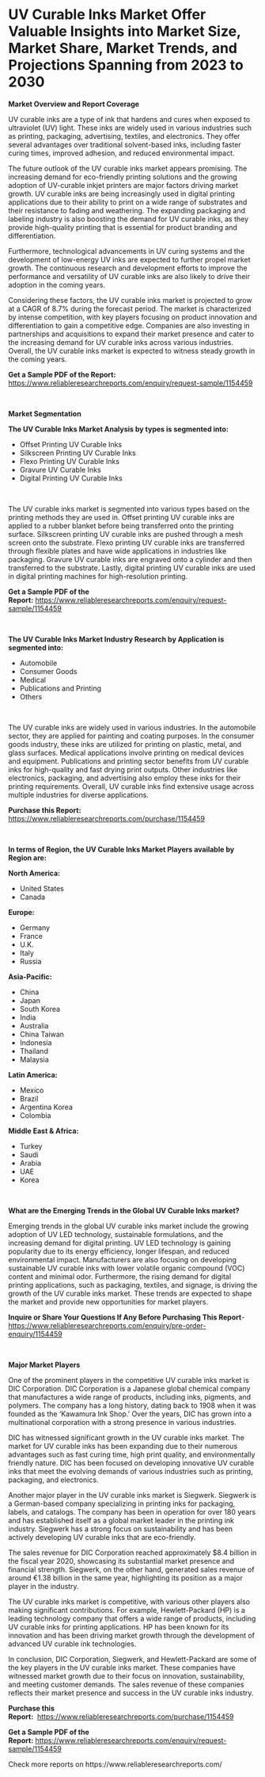 <p><h1>UV Curable Inks Market Offer Valuable Insights into Market Size, Market Share, Market Trends, and Projections Spanning from 2023 to 2030</h1></p><p><strong>Market Overview and Report Coverage</strong></p>
<p><p>UV curable inks are a type of ink that hardens and cures when exposed to ultraviolet (UV) light. These inks are widely used in various industries such as printing, packaging, advertising, textiles, and electronics. They offer several advantages over traditional solvent-based inks, including faster curing times, improved adhesion, and reduced environmental impact.</p><p>The future outlook of the UV curable inks market appears promising. The increasing demand for eco-friendly printing solutions and the growing adoption of UV-curable inkjet printers are major factors driving market growth. UV curable inks are being increasingly used in digital printing applications due to their ability to print on a wide range of substrates and their resistance to fading and weathering. The expanding packaging and labeling industry is also boosting the demand for UV curable inks, as they provide high-quality printing that is essential for product branding and differentiation.</p><p>Furthermore, technological advancements in UV curing systems and the development of low-energy UV inks are expected to further propel market growth. The continuous research and development efforts to improve the performance and versatility of UV curable inks are also likely to drive their adoption in the coming years.</p><p>Considering these factors, the UV curable inks market is projected to grow at a CAGR of 8.7% during the forecast period. The market is characterized by intense competition, with key players focusing on product innovation and differentiation to gain a competitive edge. Companies are also investing in partnerships and acquisitions to expand their market presence and cater to the increasing demand for UV curable inks across various industries. Overall, the UV curable inks market is expected to witness steady growth in the coming years.</p></p>
<p><strong>Get a Sample PDF of the Report:</strong> <a href="https://www.reliableresearchreports.com/enquiry/request-sample/1154459">https://www.reliableresearchreports.com/enquiry/request-sample/1154459</a></p>
<p>&nbsp;</p>
<p><strong>Market Segmentation</strong></p>
<p><strong>The UV Curable Inks Market Analysis by types is segmented into:</strong></p>
<p><ul><li>Offset Printing UV Curable Inks</li><li>Silkscreen Printing UV Curable Inks</li><li>Flexo Printing UV Curable Inks</li><li>Gravure UV Curable Inks</li><li>Digital Printing UV Curable Inks</li></ul></p>
<p>&nbsp;</p>
<p><p>The UV curable inks market is segmented into various types based on the printing methods they are used in. Offset printing UV curable inks are applied to a rubber blanket before being transferred onto the printing surface. Silkscreen printing UV curable inks are pushed through a mesh screen onto the substrate. Flexo printing UV curable inks are transferred through flexible plates and have wide applications in industries like packaging. Gravure UV curable inks are engraved onto a cylinder and then transferred to the substrate. Lastly, digital printing UV curable inks are used in digital printing machines for high-resolution printing.</p></p>
<p><strong>Get a Sample PDF of the Report:</strong>&nbsp;<a href="https://www.reliableresearchreports.com/enquiry/request-sample/1154459">https://www.reliableresearchreports.com/enquiry/request-sample/1154459</a></p>
<p>&nbsp;</p>
<p><strong>The UV Curable Inks Market Industry Research by Application is segmented into:</strong></p>
<p><ul><li>Automobile</li><li>Consumer Goods</li><li>Medical</li><li>Publications and Printing</li><li>Others</li></ul></p>
<p>&nbsp;</p>
<p><p>The UV curable inks are widely used in various industries. In the automobile sector, they are applied for painting and coating purposes. In the consumer goods industry, these inks are utilized for printing on plastic, metal, and glass surfaces. Medical applications involve printing on medical devices and equipment. Publications and printing sector benefits from UV curable inks for high-quality and fast drying print outputs. Other industries like electronics, packaging, and advertising also employ these inks for their printing requirements. Overall, UV curable inks find extensive usage across multiple industries for diverse applications.</p></p>
<p><strong>Purchase this Report:</strong>&nbsp; <a href="https://www.reliableresearchreports.com/purchase/1154459">https://www.reliableresearchreports.com/purchase/1154459</a></p>
<p>&nbsp;</p>
<p><strong>In terms of Region, the UV Curable Inks Market Players available by Region are:</strong></p>
<p>
    <p> <strong> North America: </strong>
        <ul>
            <li>United States</li>
            <li>Canada</li>
        </ul>
        </p> 
    <p> <strong> Europe: </strong>
        <ul>
            <li>Germany</li>
            <li>France</li>
            <li>U.K.</li>
            <li>Italy</li>
            <li>Russia</li>
        </ul>
        </p> 
    <p> <strong> Asia-Pacific: </strong>
        <ul>
            <li>China</li>
            <li>Japan</li>
            <li>South Korea</li>
            <li>India</li>
            <li>Australia</li>
            <li>China Taiwan</li>
            <li>Indonesia</li>
            <li>Thailand</li>
            <li>Malaysia</li>
        </ul>
        </p> 
    <p> <strong> Latin America: </strong>
        <ul>
            <li>Mexico</li>
            <li>Brazil</li>
            <li>Argentina Korea</li>
            <li>Colombia</li>
        </ul>
        </p> 
    <p> <strong> Middle East & Africa: </strong>
        <ul>
            <li>Turkey</li>
            <li>Saudi</li>
            <li>Arabia</li>
            <li>UAE</li>
            <li>Korea</li>
        </ul>
    </p>
    </p>
<p>&nbsp;</p>
<p><strong>What are the Emerging Trends in the Global UV Curable Inks market?</strong></p>
<p><p>Emerging trends in the global UV curable inks market include the growing adoption of UV LED technology, sustainable formulations, and the increasing demand for digital printing. UV LED technology is gaining popularity due to its energy efficiency, longer lifespan, and reduced environmental impact. Manufacturers are also focusing on developing sustainable UV curable inks with lower volatile organic compound (VOC) content and minimal odor. Furthermore, the rising demand for digital printing applications, such as packaging, textiles, and signage, is driving the growth of the UV curable inks market. These trends are expected to shape the market and provide new opportunities for market players.</p></p>
<p><strong>Inquire or Share Your Questions If Any Before Purchasing This Report</strong>- <a href="https://www.reliableresearchreports.com/enquiry/pre-order-enquiry/1154459">https://www.reliableresearchreports.com/enquiry/pre-order-enquiry/1154459</a></p>
<p>&nbsp;</p>
<p><strong>Major Market Players</strong></p>
<p><p>One of the prominent players in the competitive UV curable inks market is DIC Corporation. DIC Corporation is a Japanese global chemical company that manufactures a wide range of products, including inks, pigments, and polymers. The company has a long history, dating back to 1908 when it was founded as the ‘Kawamura Ink Shop.’ Over the years, DIC has grown into a multinational corporation with a strong presence in various industries.</p><p>DIC has witnessed significant growth in the UV curable inks market. The market for UV curable inks has been expanding due to their numerous advantages such as fast curing time, high print quality, and environmentally friendly nature. DIC has been focused on developing innovative UV curable inks that meet the evolving demands of various industries such as printing, packaging, and electronics.</p><p>Another major player in the UV curable inks market is Siegwerk. Siegwerk is a German-based company specializing in printing inks for packaging, labels, and catalogs. The company has been in operation for over 180 years and has established itself as a global market leader in the printing ink industry. Siegwerk has a strong focus on sustainability and has been actively developing UV curable inks that are eco-friendly.</p><p>The sales revenue for DIC Corporation reached approximately $8.4 billion in the fiscal year 2020, showcasing its substantial market presence and financial strength. Siegwerk, on the other hand, generated sales revenue of around €1.38 billion in the same year, highlighting its position as a major player in the industry.</p><p>The UV curable inks market is competitive, with various other players also making significant contributions. For example, Hewlett-Packard (HP) is a leading technology company that offers a wide range of products, including UV curable inks for printing applications. HP has been known for its innovation and has been driving market growth through the development of advanced UV curable ink technologies.</p><p>In conclusion, DIC Corporation, Siegwerk, and Hewlett-Packard are some of the key players in the UV curable inks market. These companies have witnessed market growth due to their focus on innovation, sustainability, and meeting customer demands. The sales revenue of these companies reflects their market presence and success in the UV curable inks industry.</p></p>
<p><strong>Purchase this Report:</strong>&nbsp;&nbsp;<a href="https://www.reliableresearchreports.com/purchase/1154459">https://www.reliableresearchreports.com/purchase/1154459</a></p>
<p></p>
<p><strong>Get a Sample PDF of the Report:</strong>&nbsp;<a href="https://www.reliableresearchreports.com/enquiry/request-sample/1154459">https://www.reliableresearchreports.com/enquiry/request-sample/1154459</a></p>
<p>Check more reports on https://www.reliableresearchreports.com/</p>